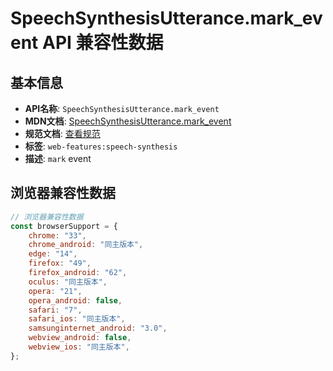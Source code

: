 # SpeechSynthesisUtterance.mark_event API 兼容性数据

## 基本信息

- **API名称**: `SpeechSynthesisUtterance.mark_event`
- **MDN文档**: [SpeechSynthesisUtterance.mark_event](https://developer.mozilla.org/docs/Web/API/SpeechSynthesisUtterance/mark_event)
- **规范文档**: [查看规范](https://webaudio.github.io/web-speech-api/#eventdef-speechsynthesisutterance-mark,https://webaudio.github.io/web-speech-api/#dom-speechsynthesisutterance-onmark)
- **标签**: `web-features:speech-synthesis`
- **描述**: `mark` event

## 浏览器兼容性数据

```javascript
// 浏览器兼容性数据
const browserSupport = {
    chrome: "33",
    chrome_android: "同主版本",
    edge: "14",
    firefox: "49",
    firefox_android: "62",
    oculus: "同主版本",
    opera: "21",
    opera_android: false,
    safari: "7",
    safari_ios: "同主版本",
    samsunginternet_android: "3.0",
    webview_android: false,
    webview_ios: "同主版本",
};

```

